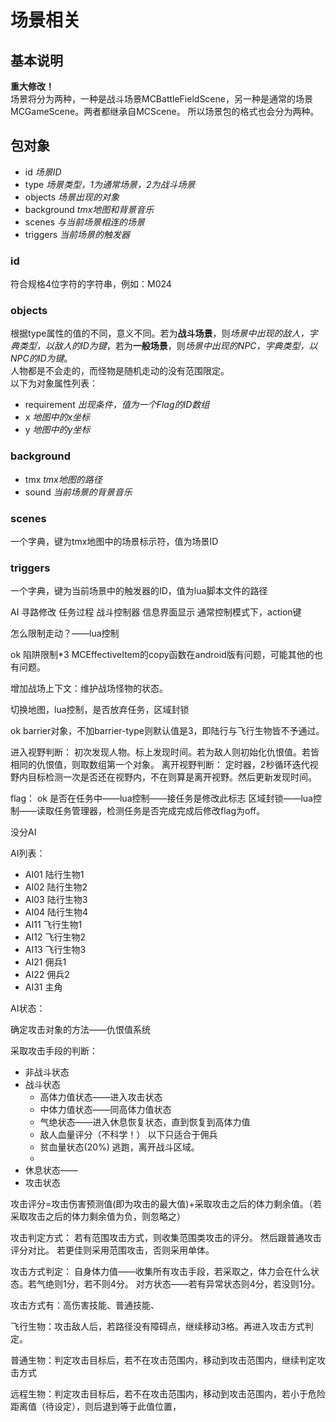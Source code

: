场景相关
=======

## 基本说明 ##
**重大修改！**<br>
场景将分为两种，一种是战斗场景MCBattleFieldScene，另一种是通常的场景MCGameScene。两者都继承自MCScene。
所以场景包的格式也会分为两种。

## 包对象 ##
- id *场景ID*
- type *场景类型，1为通常场景，2为战斗场景*
- objects *场景出现的对象*
- background *tmx地图和背景音乐*
- scenes *与当前场景相连的场景*
- triggers *当前场景的触发器*

### id ###
符合规格4位字符的字符串，例如：M024

### objects ###
根据type属性的值的不同，意义不同。若为**战斗场景**，则*场景中出现的敌人，字典类型，以敌人的ID为键*，若为**一般场景**，则*场景中出现的NPC，字典类型，以NPC的ID为键*。<br>
人物都是不会走的，而怪物是随机走动的没有范围限定。<br>
以下为对象属性列表：

- requirement *出现条件，值为一个Flag的ID数组*
- x *地图中的x坐标*
- y *地图中的y坐标*

### background ###
- tmx *tmx地图的路径*
- sound *当前场景的背景音乐*

### scenes ###
一个字典，键为tmx地图中的场景标示符，值为场景ID

### triggers ###
一个字典，键为当前场景中的触发器的ID，值为lua脚本文件的路径




AI
寻路修改
任务过程
战斗控制器
信息界面显示
通常控制模式下，action键

怎么限制走动？——lua控制

ok 陷阱限制*3 
MCEffectiveItem的copy函数在android版有问题，可能其他的也有问题。

增加战场上下文：维护战场怪物的状态。

切换地图，lua控制，是否放弃任务，区域封锁

ok barrier对象，不加barrier-type则默认值是3，即陆行与飞行生物皆不予通过。

进入视野判断：
	初次发现人物。标上发现时间。若为敌人则初始化仇恨值。若皆相同的仇恨值，则取数组第一个对象。
离开视野判断：
	定时器，2秒循环迭代视野内目标检测一次是否还在视野内，不在则算是离开视野。然后更新发现时间。

flag：
ok	是否在任务中——lua控制——接任务是修改此标志
	区域封锁——lua控制——读取任务管理器，检测任务是否完成完成后修改flag为off。
	
没分AI

AI列表：

- AI01	陆行生物1
- AI02	陆行生物2
- AI03	陆行生物3
- AI04	陆行生物4
- AI11	飞行生物1   
- AI12	飞行生物2
- AI13	飞行生物3
- AI21	佣兵1
- AI22	佣兵2
- AI31	主角


AI状态：

确定攻击对象的方法——仇恨值系统

采取攻击手段的判断：
- 非战斗状态
- 战斗状态
    - 高体力值状态——进入攻击状态
    - 中体力值状态——同高体力值状态
    - 气绝状态——进入休息恢复状态，直到恢复到高体力值
    - 敌人血量评分（不科学！）
    以下只适合于佣兵
    - 贫血量状态(20%) 逃跑，离开战斗区域。
    - 
- 休息状态——
- 攻击状态 

攻击评分=攻击伤害预测值(即为攻击的最大值)+采取攻击之后的体力剩余值。（若采取攻击之后的体力剩余值为负，则忽略之）

攻击判定方式：
若有范围攻击方式，则收集范围类攻击的评分。
然后跟普通攻击评分对比。
若更佳则采用范围攻击，否则采用单体。

攻击方式判定：
自身体力值——收集所有攻击手段，若采取之，体力会在什么状态。若气绝则1分，若不则4分。
对方状态——若有异常状态则4分，若没则1分。

攻击方式有：高伤害技能、普通技能、


飞行生物：攻击敌人后，若路径没有障碍点，继续移动3格。再进入攻击方式判定。

普通生物：判定攻击目标后，若不在攻击范围内，移动到攻击范围内，继续判定攻击方式

远程生物：判定攻击目标后，若不在攻击范围内，移动到攻击范围内，若小于危险距离值（待设定），则后退到等于此值位置，

